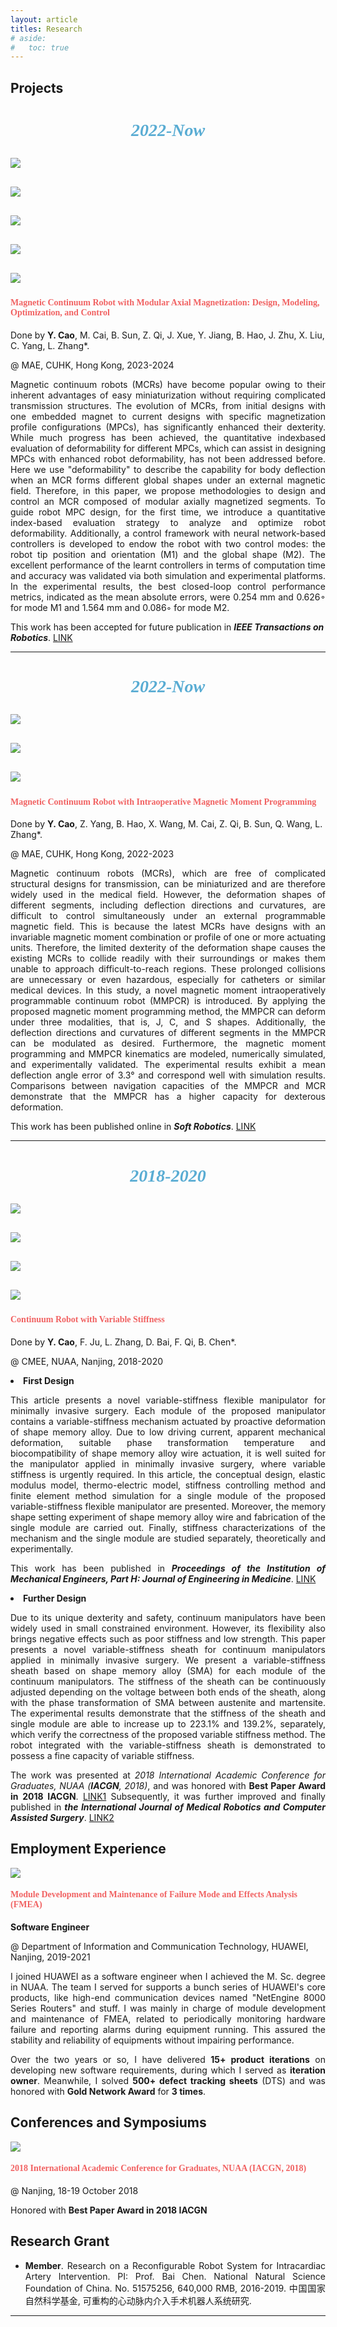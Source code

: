 ```yaml
---
layout: article
titles: Research
# aside:
#   toc: true
---
```


<!-- <br> -->

## Projects

<center><h3 style="color:#59acd3;font-family:'Comic Sans MS';font-size:28px"><i>2022-Now</i></h3> </center>

<div class="item">
  <div class="item__image">
    <img class="image image--xl shadow" src="/assets/projects/projects/tro_1.png" style="margin-bottom: 30px;"/><br>
    <img class="image image--xl shadow" src="/assets/projects/projects/tro_2.png" style="margin-bottom: 30px;"/><br>
    <img class="image image--xl shadow" src="/assets/projects/projects/tro_3.png" style="margin-bottom: 30px;"/><br>
    <img class="image image--xl shadow" src="/assets/projects/projects/tro_4.png" style="margin-bottom: 30px;"/><br>
    <img class="image image--xl shadow" src="/assets/projects/projects/tro_5.png" style="margin-bottom: 5px;"/>
  </div>
  <div class="item__content">
    <div class="item__header">
      <h4 style="color:#f16262;font-family:'Comic Sans MS'">Magnetic Continuum Robot with Modular Axial Magnetization: Design, Modeling, Optimization, and Control</h4>
    </div>
    <div class="item__description">
      <p>Done by <b>Y. Cao</b>, M. Cai, B. Sun, Z. Qi, J. Xue, Y. Jiang, B. Hao, J. Zhu, X. Liu, C. Yang, L. Zhang*.</p>
      <p>@ MAE, CUHK, Hong Kong, 2023-2024</p>
      <p style ="text-align:justify;">Magnetic continuum robots (MCRs) have become popular owing to their inherent advantages of easy miniaturization without requiring complicated transmission structures. The evolution of MCRs, from initial designs with one embedded magnet to current designs with specific magnetization profile configurations (MPCs), has significantly enhanced their dexterity. While much progress has been achieved, the quantitative indexbased evaluation of deformability for different MPCs, which can assist in designing MPCs with enhanced robot deformability, has not been addressed before. Here we use "deformability" to describe the capability for body deflection when an MCR forms different global shapes under an external magnetic field. Therefore, in this paper, we propose methodologies to design and control an MCR composed of modular axially magnetized segments. To guide robot MPC design, for the first time, we introduce a quantitative index-based evaluation strategy to analyze and optimize robot deformability. Additionally, a control framework with neural network-based controllers is developed to endow the robot with two control modes: the robot tip position and orientation (M1) and the global shape (M2). The excellent performance of the learnt controllers in terms of computation time and accuracy was validated via both simulation and experimental platforms. In the experimental results, the best closed-loop control performance metrics, indicated as the mean absolute errors, were 0.254 mm and 0.626◦ for mode M1 and 1.564 mm and 0.086◦ for mode M2.</p>
      <p>This work has been accepted for future publication in <b><i>IEEE Transactions on Robotics</i></b>. <a class="button button--success button--pill button--xs" href="https://caoyanfei94.github.io/projects.html" target="_blank" rel="noopener noreferrer">LINK</a></p>
    </div>
  </div>
</div>

<hr class="hr-edge-weak">

<center><h3 style="color:#59acd3;font-family:'Comic Sans MS';font-size:28px"><i>2022-Now</i></h3> </center>

<div class="item">
  <div class="item__image">
    <img class="image image--xl shadow" src="/assets/projects/projects/soro_1.png" style="margin-bottom: 30px;"/><br>
    <img class="image image--xl shadow" src="/assets/projects/projects/soro_2.png" style="margin-bottom: 30px;"/><br>
    <img class="image image--xl shadow" src="/assets/projects/projects/soro_3.png" style="margin-bottom: 5px;"/>
  </div>
  <div class="item__content">
    <div class="item__header">
      <h4 style="color:#f16262;font-family:'Comic Sans MS'">Magnetic Continuum Robot with Intraoperative Magnetic Moment Programming</h4>
    </div>
    <div class="item__description">
      <p>Done by <b>Y. Cao</b>, Z. Yang, B. Hao, X. Wang, M. Cai, Z. Qi, B. Sun, Q. Wang, L. Zhang*.</p>
      <p>@ MAE, CUHK, Hong Kong, 2022-2023</p>
      <p style ="text-align:justify;">Magnetic continuum robots (MCRs), which are free of complicated structural designs for transmission, can be miniaturized and are therefore widely used in the medical field. However, the deformation shapes of different segments, including deflection directions and curvatures, are difficult to control simultaneously under an external programmable magnetic field. This is because the latest MCRs have designs with an invariable magnetic moment combination or profile of one or more actuating units. Therefore, the limited dexterity of the deformation shape causes the existing MCRs to collide readily with their surroundings or makes them unable to approach difficult-to-reach regions. These prolonged collisions are unnecessary or even hazardous, especially for catheters or similar medical devices. In this study, a novel magnetic moment intraoperatively programmable continuum robot (MMPCR) is introduced. By applying the proposed magnetic moment programming method, the MMPCR can deform under three modalities, that is, J, C, and S shapes. Additionally, the deflection directions and curvatures of different segments in the MMPCR can be modulated as desired. Furthermore, the magnetic moment programming and MMPCR kinematics are modeled, numerically simulated, and experimentally validated. The experimental results exhibit a mean deflection angle error of 3.3° and correspond well with simulation results. Comparisons between navigation capacities of the MMPCR and MCR demonstrate that the MMPCR has a higher capacity for dexterous deformation.</p>
      <p>This work has been published online in <b><i>Soft Robotics</i></b>. <a class="button button--success button--pill button--xs" href="https://doi.org/10.1089/soro.2022.0202" target="_blank" rel="noopener noreferrer">LINK</a></p>
    </div>
  </div>
</div>

<hr class="hr-edge-weak">

<center><h3 style="color:#59acd3;font-family:'Comic Sans MS';font-size:28px"><i>2018-2020</i></h3> </center>

<div class="item">
  <div class="item__image">
    <img class="image image--xl shadow" src="/assets/projects/projects/variable_stiffness_1.png" style="margin-bottom: 30px;"/><br>
    <img class="image image--xl shadow" src="/assets/projects/projects/variable_stiffness_2.png" style="margin-bottom: 30px;"/><br>
    <img class="image image--xl shadow" src="/assets/projects/projects/variable_stiffness_3.png" style="margin-bottom: 30px;"/><br>
    <img class="image image--xl shadow" src="/assets/projects/projects/variable_stiffness_4.png" style="margin-bottom: 5px;"/>
  </div>
  <div class="item__content">
    <div class="item__header">
      <h4 style="color:#f16262;font-family:'Comic Sans MS'">Continuum Robot with Variable Stiffness</h4>
    </div>
    <div class="item__description">
      <p>Done by <b>Y. Cao</b>, F. Ju, L. Zhang, D. Bai, F. Qi, B. Chen*.</p>
      <p>@ CMEE, NUAA, Nanjing, 2018-2020</p>
      <p><li><b>First Design</b></li></p>
      <p style ="text-align:justify;">This article presents a novel variable-stiffness flexible manipulator for minimally invasive surgery. Each module of the proposed manipulator contains a variable-stiffness mechanism actuated by proactive deformation of shape memory alloy. Due to low driving current, apparent mechanical deformation, suitable phase transformation temperature and biocompatibility of shape memory alloy wire actuation, it is well suited for the manipulator applied in minimally invasive surgery, where variable stiffness is urgently required. In this article, the conceptual design, elastic modulus model, thermo-electric model, stiffness controlling method and finite element method simulation for a single module of the proposed variable-stiffness flexible manipulator are presented. Moreover, the memory shape setting experiment of shape memory alloy wire and fabrication of the single module are carried out. Finally, stiffness characterizations of the mechanism and the single module are studied separately, theoretically and experimentally.</p>
      <p style ="text-align:justify;">This work has been published in <b><i>Proceedings of the Institution of Mechanical Engineers, Part H: Journal of Engineering in Medicine</i></b>. <a class="button button--success button--pill button--xs" href="https://journals.sagepub.com/doi/10.1177/0954411918802922" target="_blank" rel="noopener noreferrer">LINK</a></p>
      <p><li><b>Further Design</b></li></p>
      <p style ="text-align:justify;">Due to its unique dexterity and safety, continuum manipulators have been widely used in small constrained environment. However, its flexibility also brings negative effects such as poor stiffness and low strength. This paper presents a novel variable-stiffness sheath for continuum manipulators applied in minimally invasive surgery. We present a variable-stiffness sheath based on shape memory alloy (SMA) for each module of the continuum manipulators. The stiffness of the sheath can be continuously adjusted depending on the voltage between both ends of the sheath, along with the phase transformation of SMA between austenite and martensite. The experimental results demonstrate that the stiffness of the sheath and single module are able to increase up to 223.1% and 139.2%, separately, which verify the correctness of the proposed variable stiffness method. The robot integrated with the variable-stiffness sheath is demonstrated to possess a fine capacity of variable stiffness.</p>
      <p style ="text-align:justify;">The work was presented at <i>2018 International Academic Conference for Graduates, NUAA (<b>IACGN</b>, 2018)</i>, and was honored with <b>Best Paper Award in 2018 IACGN</b>. <a class="button button--success button--pill button--xs" href="/assets/publications/journals/conference-iacgn_2018.pdf" download="IACGN2018_Volume5.pdf">LINK1</a> Subsequently, it was further improved and finally published in <b><i>the International Journal of Medical Robotics and Computer Assisted Surgery</i></b>. <a class="button button--success button--pill button--xs" href="https://onlinelibrary.wiley.com/doi/10.1002/rcs.2081" target="_blank" rel="noopener noreferrer">LINK2</a></p>
    </div>
  </div>
</div>

<!-- <hr class="hr-edge-weak"> -->

<!-- <div class="item">
  <div class="item__image">
    <img class="image image--xl shadow" src="/assets/projects/projects/shape_estimation_1.png" style="margin-bottom: 30px;"/><br>
    <img class="image image--xl shadow" src="/assets/projects/projects/shape_estimation_2.png" style="margin-bottom: 5px;"/>
  </div>
  <div class="item__content">
    <div class="item__header">
      <h4 style="color:#f16262;font-family:'Comic Sans MS'">Shape Estimation</h4>
    </div>
    <div class="item__description">
      <p><b>Member</b>. with Dr. Hao Guo, Prof. Feng Ju, and Prof. Bai Chen.</p>
      <p>@ CMEE, NUAA, Nanjing, 2018</p>
      <p style ="text-align:justify;">This project targeted at exploring an approach to track shapes of continuum robots in real time so that the robots could be controlled accurately so as to assure the safety of motion in unknown environments.</p>
      <p style ="text-align:justify;">We attempted a scheme that small permanent magnets and magnetic sensors were integrated into a continuum robot to estimate its shape change. By fitting magnets' relative bending angle data derived from sensors into the Quadratic Bézier curve, we ended up reconstructing the shape in 2D plane. In addition, we performed simulation to reasonably arrange magnets and sensors to decrease the interference of multiple magnets. Afterwards, we carried out related experiments in a test platform including a single section prototype and a contrastive experiment platform to verify accuracy and feasibility of this method.</p>
      <p>This research has been published in <b><i>Sensors and Actuators A: Physical</i></b>. <a class="button button--success button--pill button--xs" href="https://doi.org/10.1016/j.sna.2018.11.030" target="_blank" rel="noopener noreferrer">LINK</a></p>
    </div>
  </div>
</div> -->

<!-- <hr class="hr-edge-weak"> -->

<!-- <div class="item">
  <div class="item__image">
    <img class="image image--xl shadow" src="/assets/projects/projects/tactile_sensing_1.png"  style="margin-bottom: 30px;"/><br>
    <img class="image image--xl shadow" src="/assets/projects/projects/tactile_sensing_2.png" style="margin-bottom: 5px;"/>
  </div>
  <div class="item__content">
    <div class="item__header">
      <h4 style="color:#f16262;font-family:'Comic Sans MS'">Tactile Sensing</h4>
    </div>
    <div class="item__description">
      <p><b>Member</b>. with Mr. Lei Zhang, Prof. Feng Ju, and Prof. Bai Chen.</p>
      <p>@ CMEE, NUAA, Nanjing, 2017</p>
      <p style ="text-align:justify;">In this project, we anticipated to develop a tactile sensor capable of measuring hardness of soft tissues, so as to provide a detailed sense of touch for surgeons.</p>
      <p style ="text-align:justify;">We proposed a tactile sensor consisting of a piezoelectric ceramic plate, a spiral metal plate and a probe. In this design, only one piece of lead zirconate titanate (PZT) was used as both an actuator and a sensing element; a spiral metal plate was designed to reduce the resonant frequency of the sensor to restrict the impact brought by the effective mass of tissue. The concept structure and working principle of the proposed sensor were explained. FEM analyses including static structural analysis, modal analysis and harmonic response analysis were carried out to verify the feasibility of the sensor. Finally, a prototype and corresponding experimental system were established to further validate this feasibility. The experimental results ended up having a good agreement with the simulation results to assure this sensor's superb ability of lump detection.</p>
      <p style ="text-align:justify;">This study has been published in <b><i>Sensors and Actuators A: Physical</i></b>. <a class="button button--success button--pill button--xs" href="https://doi.org/10.1016/j.sna.2017.09.012" target="_blank" rel="noopener noreferrer">LINK</a></p>
    </div>
  </div>
</div> -->






## Employment Experience
<div class="item">
  <div class="item__image">
    <img class="image image--xl shadow" src="/assets/projects/employments/huawei_NE8000_series.png"/>
  </div>
  <div class="item__content">
    <div class="item__header">
      <h4 style="color:#f16262;font-family:'Comic Sans MS'">Module Development and Maintenance of Failure Mode and Effects Analysis (FMEA)</h4>
    </div>
    <div class="item__description">
      <p><b>Software Engineer</b></p>
      <p>@ Department of Information and Communication Technology, HUAWEI, Nanjing, 2019-2021</p>
      <p style ="text-align:justify;">I joined HUAWEI as a software engineer when I achieved the M. Sc. degree in NUAA. The team I served for supports a bunch series of HUAWEI's core products, like high-end communication devices named "NetEngine 8000 Series Routers" and stuff. I was mainly in charge of module development and maintenance of FMEA, related to periodically monitoring hardware failure and reporting alarms during equipment running. This assured the stability and reliability of equipments without impairing performance.</p>
      <p style ="text-align:justify;">Over the two years or so, I have delivered <b>15+ product iterations</b> on developing new software requirements, during which I served as <b>iteration owner</b>. Meanwhile, I solved <b>500+ defect tracking sheets</b> (DTS) and was honored with <b>Gold Network Award</b> for <b>3 times</b>.</p>
    </div>
  </div>
</div>






## Conferences and Symposiums
<div class="item">
  <div class="item__image">
    <img class="image image--xl shadow" src="/assets/projects/conference/IACGN_2018.png"/>
  </div>
  <div class="item__content">
    <div class="item__header">
      <h4 style="color:#f16262;font-family:'Comic Sans MS'">2018 International Academic Conference for Graduates, NUAA (IACGN, 2018)</h4>
    </div>
    <div class="item__description">
      <!-- <p><b>Lecturer</b></p> -->
      <p>@ Nanjing, 18-19 October 2018 </p>
      <p>Honored with <b>Best Paper Award in 2018 IACGN</b> </p>
      <!-- <p style ="text-align:justify;">The conference brought together leading academics among graduate students from NUAA as well as other Chinese and international universities, for its tradition of presenting great opportunities for collaboration and sharing of ideas on latest research focuses. </p>
      <p style ="text-align:justify;">I was invited to the conference as one of 229 representatives. I delivered a 20-minute lecture in English about my current research progress in the variable-stiffness continuum manipulator. In addition, I really lucked out and was honored with <b>Best Paper Award in 2018 IACGN</b>.</p> -->
    </div>
  </div>
</div>






## Research Grant
- <p style ="text-align:justify;"><b>Member</b>. Research on a Reconfigurable Robot System for Intracardiac Artery Intervention. PI: Prof. Bai Chen. National Natural Science Foundation of China. No. 51575256, 640,000 RMB, 2016-2019. 中国国家自然科学基金, 可重构的心动脉内介入手术机器人系统研究.</p>

<hr class="hr-edge-weak">